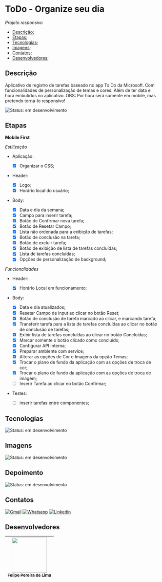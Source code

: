 # ToDo - Organize seu dia

*Projeto responsivo*

- [Descrição](#descrição);
- [Etapas](#etapas);
- [Tecnologias](#tecnologias);
- [Imagens](#imagens);
- [Contatos](#contatos);
- [Desenvolvedores](#desenvolvedores);

## Descrição 

Aplicativo de registro de tarefas baseado no app To Do da Microsoft. Com funcionalidades de personalização de temas e cores. Além de ter data e hora embutidos no aplicativo.
OBS: Por hora será somente em mobile, mas pretendo torná-lo responsivo!

![Status: em desenvolvimento](https://img.shields.io/badge/STATUS-Em%20desenvolvimento-blue)

## Etapas

**Mobile First**

*Estilização*

  - Aplicação:

    - [x] Organizar o CSS;

  - Header:

    - [x] Logo;
    - [x] Horário local do usuário;

  - Body:
     - [x] Data e dia da semana;
     - [x] Campo para inserir tarefa;
     - [x] Botão de Confirmar nova tarefa;
     - [x] Botão de Resetar Campo;
     - [x] Lista não ordenada para a exibição de tarefas;
     - [x] Botão de conclusão na tarefa;
     - [x] Botão de excluir tarefa;
     - [x] Botão de exibição de lista de tarefas concluídas;
     - [x] Lista de tarefas concluidas;
     - [x] Opções de personalização de background;

*Funcionalidades*

  - Header:
    
    - [x] Horário Local em funcionamento;
    
  - Body: 
  
    - [x] Data e dia atualizados;
    - [x] Resetar Campo de input ao clicar no botão Reset;
    - [x] Botão de conclusão de tarefa marcado ao clicar, e marcando tarefa;
    - [x] Transferir tarefa para a lista de tarefas concluídas ao clicar no botão de conclusão de tarefas;
    - [x] Exibir lista de tarefas concluídas ao clicar no botão Concluídas;
    - [x] Marcar somente o botão clicado como concluído;
    - [x] Configurar API Interna;
    - [x] Preparar ambiente com service;
    - [x] Alterar as opções de Cor e Imagens da opção Temas;
    - [x] Trocar o plano de fundo da aplicação com as opções de troca de cor;
    - [x] Trocar o plano de fundo da aplicação com as opções de troca de imagem;
    - [ ] Inserir Tarefa ao clicar no botão Confirmar;

  - Testes:
    
    - [ ] inserir tarefas entre componentes;
    
## Tecnologias

![Status: em desenvolvimento](https://img.shields.io/badge/STATUS-Em%20desenvolvimento-blue)

## Imagens

![Status: em desenvolvimento](https://img.shields.io/badge/STATUS-Em%20desenvolvimento-blue)

## Depoimento 

![Status: em desenvolvimento](https://img.shields.io/badge/STATUS-Em%20desenvolvimento-blue)

## Contatos

<a href="mailto:felipe.lima0160@gmail.com">![Gmail](https://img.shields.io/badge/Gmail-D14836?style=for-the-badge&logo=gmail&logoColor=white)</a>  <a href="https://wa.me/5521979926096">![Whatsapp](https://img.shields.io/badge/WhatsApp-25D366?style=for-the-badge&logo=whatsapp&logoColor=white)</a>  <a href="https://www.linkedin.com/in/felipe-lima01/">![Linkedin](https://img.shields.io/badge/LinkedIn-0077B5?style=for-the-badge&logo=linkedin&logoColor=white)</a> 

## Desenvolvedores

| [<img src="https://avatars.githubusercontent.com/u/102830741?s=400&u=eb0ed821d5deeaaac9a910f737ce38ddfda2f3a9&v=4" width=115><br><sub>Felipe Pereira de Lima</sub>](https://github.com/LipePLima) 
| :---: |
